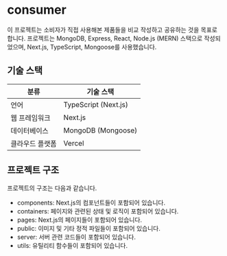 # consumer
이 프로젝트는 소비자가 직접 사용해본 제품들을 비교 작성하고 공유하는 것을 목표로 합니다. 
프로젝트는 MongoDB, Express, React, Node.js (MERN) 스택으로 작성되었으며, Next.js, TypeScript, Mongoose를 사용했습니다.


## 기술 스택
| 분류       | 기술 스택                           |
|----------- |---------------------------------------|
| 언어       | TypeScript (Next.js)                  |
| 웹 프레임워크 | Next.js                               |
| 데이터베이스  | MongoDB (Mongoose)                    |
| 클라우드 플랫폼 | Vercel                                |

## 프로젝트 구조
프로젝트의 구조는 다음과 같습니다.

 - components: Next.js의 컴포넌트들이 포함되어 있습니다.
 - containers: 페이지와 관련된 상태 및 로직이 포함되어 있습니다.
 - pages: Next.js의 페이지들이 포함되어 있습니다.
 - public: 이미지 및 기타 정적 파일들이 포함되어 있습니다.
 - server: 서버 관련 코드들이 포함되어 있습니다.
 - utils: 유틸리티 함수들이 포함되어 있습니다.

